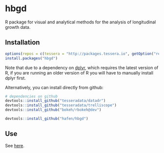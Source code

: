 # hbgd

R package for visual and analytical methods for the analysis of longitudinal growth data.

## Installation

```r
options(repos = c(tessera = "http://packages.tessera.io", getOption("repos")))
install.packages("hbgd")
```

Note that due to a dependency on [dplyr](https://github.com/hadley/dplyr), which requires the latest version of R, if you are running an older version of R you will have to manually install dplyr first.

Alternatively, you can install directly from github:

```r
# dependencies on github
devtools::install_github("tesseradata/datadr")
devtools::install_github("tesseradata/trelliscope")
devtools::install_github("bokeh/rbokeh@dev")

devtools::install_github("hafen/hbgd")
```

## Use

See [here](http://hafen.github.io/docs-hbgd/).
